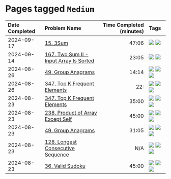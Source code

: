 # Pages tagged `Medium`

|Date Completed|Problem Name|Time Completed  (minutes)|Tags
|:---|:---|---:|:---|
|2024-09-17|[15. 3Sum](../15ThreeSum1.md)|47:06|[![](https://img.shields.io/badge/tag-Medium-e2851f)](../tags/Medium.md) [![](https://img.shields.io/badge/tag-Two-Pointers-0fcaa)](../tags/Two-Pointers.md)|
|2024-09-14|[167. Two Sum II - Input Array Is Sorted](../167TwoSumII1.md)|23:05|[![](https://img.shields.io/badge/tag-Medium-e2851f)](../tags/Medium.md) [![](https://img.shields.io/badge/tag-TwoPointers-72fcc)](../tags/TwoPointers.md)|
|2024-08-26|[49. Group Anagrams](../49GroupAnagrams2.md)|14:14|[![](https://img.shields.io/badge/tag-Arrays-25a9f1)](../tags/Arrays.md) [![](https://img.shields.io/badge/tag-Hashing-a168f4)](../tags/Hashing.md) [![](https://img.shields.io/badge/tag-Medium-e2851f)](../tags/Medium.md)|
|2024-08-26|[347. Top K Frequent Elements](../347TopKFrequentElements2.md)|22:|[![](https://img.shields.io/badge/tag-Arrays-25a9f1)](../tags/Arrays.md) [![](https://img.shields.io/badge/tag-Hashing-a168f4)](../tags/Hashing.md) [![](https://img.shields.io/badge/tag-Medium-e2851f)](../tags/Medium.md)|
|2024-08-23|[347. Top K Frequent Elements](../347TopKFrequentElements1.md)|35:00|[![](https://img.shields.io/badge/tag-Arrays-25a9f1)](../tags/Arrays.md) [![](https://img.shields.io/badge/tag-Hashing-a168f4)](../tags/Hashing.md) [![](https://img.shields.io/badge/tag-Medium-e2851f)](../tags/Medium.md)|
|2024-08-23|[238. Product of Array Except Self](../238ProductOfArrayExceptSelf1.md)|45:00|[![](https://img.shields.io/badge/tag-Arrays-25a9f1)](../tags/Arrays.md) [![](https://img.shields.io/badge/tag-Hashing-a168f4)](../tags/Hashing.md) [![](https://img.shields.io/badge/tag-Medium-e2851f)](../tags/Medium.md)|
|2024-08-23|[49. Group Anagrams](../49GroupAnagrams1.md)|31:05|[![](https://img.shields.io/badge/tag-Arrays-25a9f1)](../tags/Arrays.md) [![](https://img.shields.io/badge/tag-Hashing-a168f4)](../tags/Hashing.md) [![](https://img.shields.io/badge/tag-Medium-e2851f)](../tags/Medium.md)|
|2024-08-23|[128. Longest Consecutive Sequence](../128LongestConsecutiveSequence.md)|N/A|[![](https://img.shields.io/badge/tag-Arrays-25a9f1)](../tags/Arrays.md) [![](https://img.shields.io/badge/tag-Hashing-a168f4)](../tags/Hashing.md) [![](https://img.shields.io/badge/tag-Medium-e2851f)](../tags/Medium.md)|
|2024-08-23|[36. Valid Sudoku](../36ValidSudoku1.md)|45:00|[![](https://img.shields.io/badge/tag-Arrays-25a9f1)](../tags/Arrays.md) [![](https://img.shields.io/badge/tag-Hashing-a168f4)](../tags/Hashing.md) [![](https://img.shields.io/badge/tag-Medium-e2851f)](../tags/Medium.md)|
